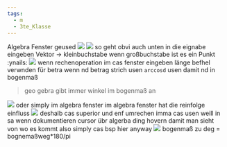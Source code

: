 ```yaml
---
tags:
  - m
  - 3te_Klasse
---
```

Algebra Fenster geused
![](https://i.imgur.com/oeB4TGo.png)
![](https://i.imgur.com/RXxw6wE.png)
so geht obvi auch
unten in die eignabe eingeben
Vektor → kleinbuchstabe
wenn großbuchstabe ist es ein Punkt :ynails:
![](https://i.imgur.com/9bequOU.png)
wenn rechenoperation im cas fenster eingeben
länge befhel verwnden für betra wenn nd betrag strich usen
`arccosd` usen damit nd in bogenmaß
> geo gebra gibt immer winkel im bogenmaß an

![](https://i.imgur.com/sOfcjbP.png)
oder simply im algebra fenster
im algebra fenster hat die reinfolge einfluss
![](https://i.imgur.com/MK8jd5z.png)
deshalb cas superior und enf umrechen
imma cas usen weill in sa wenn dokumentieren cursor übr algerba ding hovern damit man sieht von wo es kommt also simply cas bsp hier anyway
![](https://i.imgur.com/0nvZ9J2.png)
bogenmaß zu deg = bognemaßweg\*180/pi